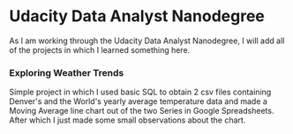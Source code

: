 # Udacity Data Analyst Nanodegree

As I am working through the Udacity Data Analyst Nanodegree, I will add all of the projects in which I learned something here.


### Exploring Weather Trends

Simple project in which I used basic SQL to obtain 2 csv files containing Denver's and the World's yearly average temperature data and made a Moving Average line chart out of the two Series in Google Spreadsheets. After which I just made some small observations about the chart.

